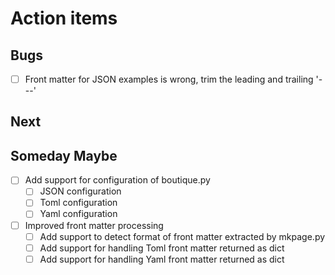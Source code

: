 
# Action items

## Bugs

+ [ ] Front matter for JSON examples is wrong, trim the leading and trailing '---' 

## Next


## Someday Maybe

+ [ ] Add support for configuration of boutique.py
    + [ ] JSON configuration
    + [ ] Toml configuration
    + [ ] Yaml configuration
+ [ ] Improved front matter processing
    + [ ] Add support to detect format of front matter extracted by mkpage.py
    + [ ] Add support for handling Toml front matter returned as dict
    + [ ] Add support for handling Yaml front matter returned as dict
